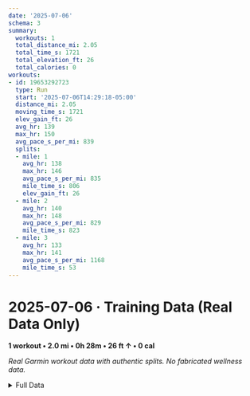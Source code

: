 ```yaml
---
date: '2025-07-06'
schema: 3
summary:
  workouts: 1
  total_distance_mi: 2.05
  total_time_s: 1721
  total_elevation_ft: 26
  total_calories: 0
workouts:
- id: 19653292723
  type: Run
  start: '2025-07-06T14:29:18-05:00'
  distance_mi: 2.05
  moving_time_s: 1721
  elev_gain_ft: 26
  avg_hr: 139
  max_hr: 150
  avg_pace_s_per_mi: 839
  splits:
  - mile: 1
    avg_hr: 138
    max_hr: 146
    avg_pace_s_per_mi: 835
    mile_time_s: 806
    elev_gain_ft: 26
  - mile: 2
    avg_hr: 140
    max_hr: 148
    avg_pace_s_per_mi: 829
    mile_time_s: 823
  - mile: 3
    avg_hr: 133
    max_hr: 141
    avg_pace_s_per_mi: 1168
    mile_time_s: 53
---
```

# 2025-07-06 · Training Data (Real Data Only)
**1 workout • 2.0 mi • 0h 28m • 26 ft ↑ • 0 cal**

*Real Garmin workout data with authentic splits. No fabricated wellness data.*

<details>
<summary>Full Data</summary>

```json
{
  "date": "2025-07-06",
  "schema": 3,
  "summary": {
    "workouts": 1,
    "total_distance_mi": 2.05,
    "total_time_s": 1721,
    "total_elevation_ft": 26,
    "total_calories": 0
  },
  "workouts": [
    {
      "id": 19653292723,
      "type": "Run",
      "start": "2025-07-06T14:29:18-05:00",
      "distance_mi": 2.05,
      "moving_time_s": 1721,
      "elev_gain_ft": 26,
      "avg_hr": 139,
      "max_hr": 150,
      "avg_pace_s_per_mi": 839,
      "splits": [
        {
          "mile": 1,
          "avg_hr": 138,
          "max_hr": 146,
          "avg_pace_s_per_mi": 835,
          "mile_time_s": 806,
          "elev_gain_ft": 26
        },
        {
          "mile": 2,
          "avg_hr": 140,
          "max_hr": 148,
          "avg_pace_s_per_mi": 829,
          "mile_time_s": 823
        },
        {
          "mile": 3,
          "avg_hr": 133,
          "max_hr": 141,
          "avg_pace_s_per_mi": 1168,
          "mile_time_s": 53
        }
      ]
    }
  ]
}
```
</details>
